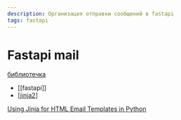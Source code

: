 ```yaml
---
description: Организация отправки сообщений в fastapi
tags: fastapi
---
```

# Fastapi mail

[библиотечка](https://sabuhish.github.io/fastapi-mail/#fastapi-mail)

- [[fastapi]]
- [[jinja2]]

[Using Jinja for HTML Email Templates in Python](https://frankcorso.dev/email-html-templates-jinja-python.html)

[//begin]: # "Autogenerated link references for markdown compatibility"
[jinja2]: jinja2 "Jinja2"
[//end]: # "Autogenerated link references"